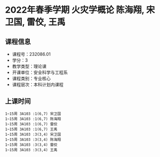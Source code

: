 # 2022年春季学期 火灾学概论 陈海翔, 宋卫国, 雷佼, 王禹






## 课程信息

- 课程号：232086.01
- 学分：3
- 教学类型：理论课
- 开课单位：安全科学与工程系
- 课程类别：专业核心
- 课程层次：本科计划内课程

## 上课时间

```
1~15周 3A103 :1(6,7) 宋卫国
1~15周 3A103 :1(6,7) 陈海翔
1~15周 3A103 :1(6,7) 雷佼
1~15周 3A103 :1(6,7) 王禹
1~15周 3A103 :3(3,4) 宋卫国
1~15周 3A103 :3(3,4) 陈海翔
1~15周 3A103 :3(3,4) 雷佼
1~15周 3A103 :3(3,4) 王禹
```


